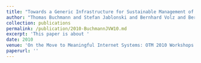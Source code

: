 ```yaml
---
title: "Towards a Generic Infrastructure for Sustainable Management of Quality Controlled Primary Data"
author: "Thomas Buchmann and Stefan Jablonski and Bernhard Volz and Bernhard Westfechtel"
collection: publications
permalink: /publication/2010-BuchmannJVW10.md
excerpt: 'This paper is about '
date: 2010
venue: 'On the Move to Meaningful Internet Systems: OTM 2010 Workshops - Confederated International Workshops and Posters: International Workshops: AVYTAT, ADI, DATAVIEW, EI2N, ISDE, MONET, OnToContent, ORM, P2P-CDVE, SeDeS, SWWS and OTMA. Hersonissos, Crete, Greece, October 25-29, 2010. Proceedings'
paperurl: ''
---
```

